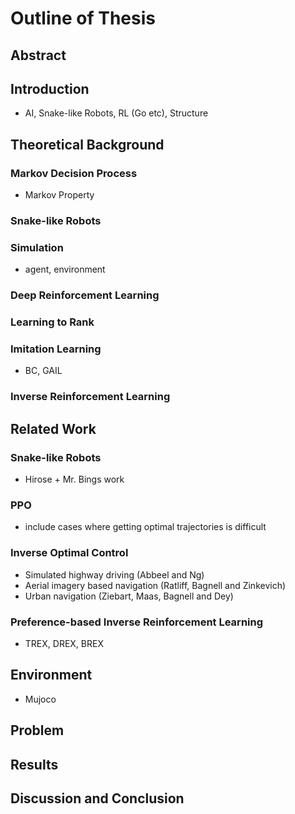 # Outline of Thesis

## Abstract

## Introduction

- AI, Snake-like Robots, RL (Go etc), Structure

## Theoretical Background

### Markov Decision Process
- Markov Property

### Snake-like Robots

### Simulation
- agent, environment

### Deep Reinforcement Learning

### Learning to Rank

### Imitation Learning
- BC, GAIL

### Inverse Reinforcement Learning

## Related Work

### Snake-like Robots
- Hirose + Mr. Bings work

### PPO
- include cases where getting optimal trajectories is difficult

### Inverse Optimal Control

- Simulated highway driving (Abbeel and Ng)
- Aerial imagery based navigation (Ratliff, Bagnell and Zinkevich)
- Urban navigation (Ziebart, Maas, Bagnell and Dey)

### Preference-based Inverse Reinforcement Learning
- TREX, DREX, BREX

## Environment
- Mujoco

## Problem

## Results

## Discussion and Conclusion


